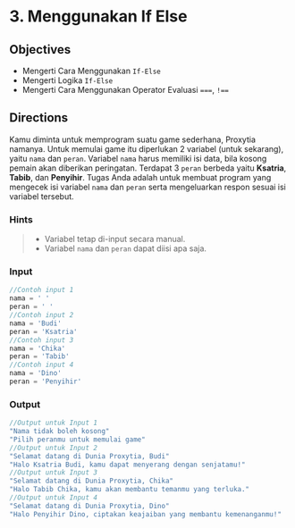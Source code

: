 # 3. Menggunakan If Else 

## Objectives

* Mengerti Cara Menggunakan `If-Else`
* Mengerti Logika `If-Else`
* Mengerti Cara Menggunakan Operator Evaluasi `===`, `!==`

## Directions

Kamu diminta untuk memprogram suatu game sederhana, Proxytia namanya. Untuk memulai game itu diperlukan 2 variabel (untuk sekarang), yaitu `nama` dan  `peran`. Variabel `nama` harus memiliki isi data, bila kosong pemain akan diberikan peringatan. Terdapat 3 `peran` berbeda yaitu **Ksatria**, **Tabib**, dan **Penyihir**. Tugas Anda adalah untuk membuat program yang mengecek isi variabel `nama` dan `peran` serta mengeluarkan respon sesuai isi variabel tersebut. 

### Hints

> * Variabel tetap di-input secara manual.
> * Variabel `nama` dan `peran` dapat diisi apa saja.

### Input

```javascript
//Contoh input 1
nama = ' '
peran = ' '
//Contoh input 2
nama = 'Budi'
peran = 'Ksatria'
//Contoh input 3
nama = 'Chika'
peran = 'Tabib'
//Contoh input 4
nama = 'Dino'
peran = 'Penyihir'
```

### Output

```javascript
//Output untuk Input 1
"Nama tidak boleh kosong"
"Pilih peranmu untuk memulai game"
//Output untuk Input 2
"Selamat datang di Dunia Proxytia, Budi"
"Halo Ksatria Budi, kamu dapat menyerang dengan senjatamu!"
//Output untuk Input 3
"Selamat datang di Dunia Proxytia, Chika"
"Halo Tabib Chika, kamu akan membantu temanmu yang terluka."
//Output untuk Input 4
"Selamat datang di Dunia Proxytia, Dino"
"Halo Penyihir Dino, ciptakan keajaiban yang membantu kemenanganmu!"
```